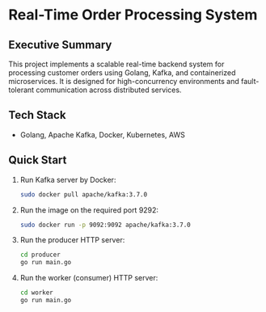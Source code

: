 # Real-Time Order Processing System

## Executive Summary

This project implements a scalable real-time backend system for processing customer orders using Golang, Kafka, and containerized microservices. It is designed for high-concurrency environments and fault-tolerant communication across distributed services.

## Tech Stack

- Golang, Apache Kafka, Docker, Kubernetes, AWS

## Quick Start

1. Run Kafka server by Docker:

   ```sh
   sudo docker pull apache/kafka:3.7.0
   ```

2. Run the image on the required port 9292:

   ```sh
   sudo docker run -p 9092:9092 apache/kafka:3.7.0
   ```

3. Run the producer HTTP server:

   ```sh
   cd producer
   go run main.go
   ```

4. Run the worker (consumer) HTTP server:
   ```sh
   cd worker
   go run main.go
   ```
